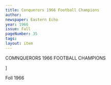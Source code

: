 ```yaml
---
title: Conquerors 1966 Football Champions
author: 
newspaper: Eastern Echo
year: 1966
issue: Fall
pageNumber: 35
tags:
layout: item
---
```


COMNQUERORS 1966 FOOTBALL CHAMPIONS

]

Foll 1966
